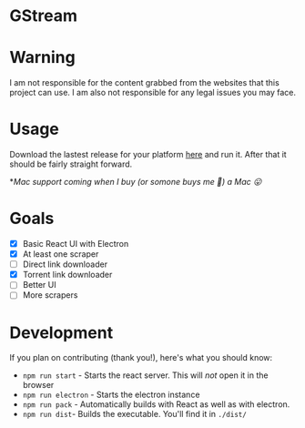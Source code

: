 # GStream

# Warning

I am not responsible for the content grabbed from the websites that this project can use. I am also not responsible for any legal issues you may face.

# Usage

Download the lastest release for your platform [here](https://github.com/SpikeHD/gstream/releases/) and run it. After that it should be fairly straight forward.

\**Mac support coming when I buy (or somone buys me 👀) a Mac 😛*

# Goals

- [x] Basic React UI with Electron
- [x] At least one scraper
- [ ] Direct link downloader
- [x] Torrent link downloader
- [ ] Better UI
- [ ] More scrapers

# Development

If you plan on contributing (thank you!), here's what you should know:

* `npm run start` - Starts the react server. This will *not* open it in the browser
* `npm run electron` - Starts the electron instance
* `npm run pack` - Automatically builds with React as well as with electron.
* `npm run dist`- Builds the executable. You'll find it in `./dist/`
